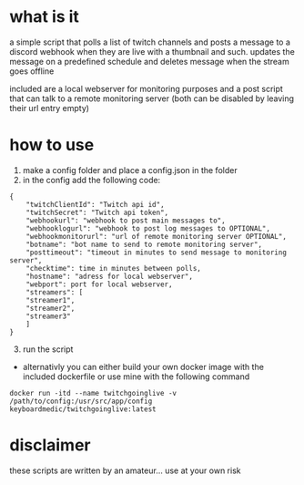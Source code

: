 # what is it
a simple script that polls a list of twitch channels and posts a message to a discord webhook when they are live with a thumbnail and such. updates the message on a predefined schedule and deletes message when the stream goes offline

included are a local webserver for monitoring purposes and a post script that can talk to a remote monitoring server (both can be disabled by leaving their url entry empty)

# how to use
1. make a config folder and place a config.json in the folder
2. in the config add the following code:
```
{
    "twitchClientId": "Twitch api id",
    "twitchSecret": "Twitch api token",
    "webhookurl": "webhook to post main messages to",
    "webhooklogurl": "webhook to post log messages to OPTIONAL",
    "webhookmonitorurl": "url of remote monitoring server OPTIONAL",
    "botname": "bot name to send to remote monitoring server",
    "posttimeout": "timeout in minutes to send message to monitoring server",
    "checktime": time in minutes between polls,
    "hostname": "adress for local webserver",
    "webport": port for local webserver,
    "streamers": [
    "streamer1",
    "streamer2",
    "streamer3"
    ]
}

```
3. run the script

* alternativly you can either build your own docker image with the included dockerfile or use mine with the following command
```
docker run -itd --name twitchgoinglive -v /path/to/config:/usr/src/app/config keyboardmedic/twitchgoinglive:latest
```

# disclaimer
these scripts are written by an amateur... use at your own risk